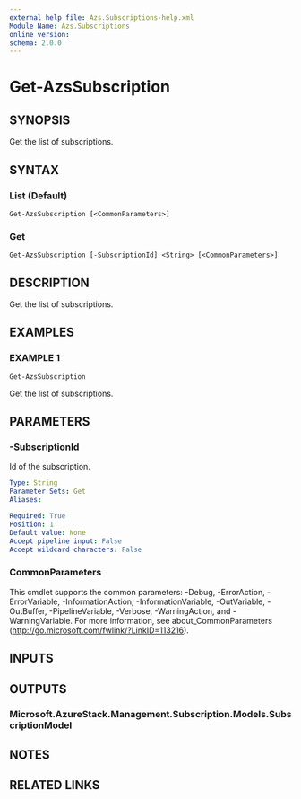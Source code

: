 ```yaml
---
external help file: Azs.Subscriptions-help.xml
Module Name: Azs.Subscriptions
online version:
schema: 2.0.0
---
```


# Get-AzsSubscription

## SYNOPSIS
Get the list of subscriptions.

## SYNTAX

### List (Default)
```
Get-AzsSubscription [<CommonParameters>]
```

### Get
```
Get-AzsSubscription [-SubscriptionId] <String> [<CommonParameters>]
```

## DESCRIPTION
Get the list of subscriptions.

## EXAMPLES

### EXAMPLE 1
```
Get-AzsSubscription
```

Get the list of subscriptions.

## PARAMETERS

### -SubscriptionId
Id of the subscription.

```yaml
Type: String
Parameter Sets: Get
Aliases:

Required: True
Position: 1
Default value: None
Accept pipeline input: False
Accept wildcard characters: False
```

### CommonParameters
This cmdlet supports the common parameters: -Debug, -ErrorAction, -ErrorVariable, -InformationAction, -InformationVariable, -OutVariable, -OutBuffer, -PipelineVariable, -Verbose, -WarningAction, and -WarningVariable. For more information, see about_CommonParameters (<http://go.microsoft.com/fwlink/?LinkID=113216>).

## INPUTS

## OUTPUTS

### Microsoft.AzureStack.Management.Subscription.Models.SubscriptionModel

## NOTES

## RELATED LINKS
